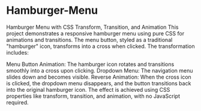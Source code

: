 # Hamburger-Menu
Hamburger Menu with CSS Transform, Transition, and Animation
This project demonstrates a responsive hamburger menu using pure CSS for animations and transitions. The menu button, styled as a traditional "hamburger" icon, transforms into a cross when clicked. The transformation includes:

Menu Button Animation: The hamburger icon rotates and transitions smoothly into a cross upon clicking.
Dropdown Menu: The navigation menu slides down and becomes visible.
Reverse Animation: When the cross icon is clicked, the dropdown menu disappears, and the button transitions back into the original hamburger icon.
The effect is achieved using CSS properties like transform, transition, and animation, with no JavaScript required.
